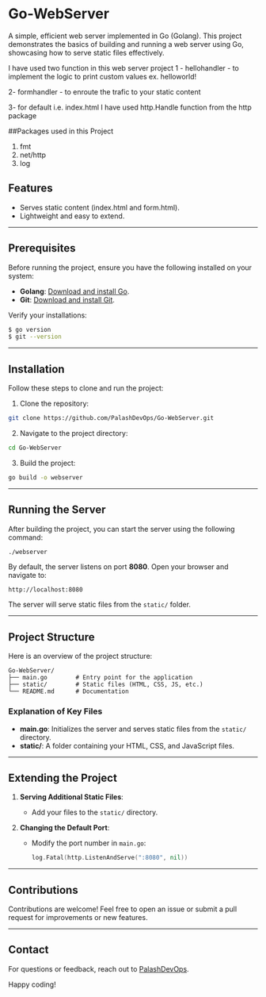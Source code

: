 # Go-WebServer

A simple, efficient web server implemented in Go (Golang). This project demonstrates the basics of building and running a web server using Go, showcasing how to serve static files effectively.

I have used two function in this web server project 
1 - hellohandler - to implement the logic to print custom values ex. helloworld!

2- formhandler -  to enroute the trafic to your static content

3- for default i.e. index.html I have used http.Handle function from the http package

##Packages used in this Project

1. fmt
2. net/http
3. log

## Features

- Serves static content (index.html and form.html).
- Lightweight and easy to extend.

---

## Prerequisites

Before running the project, ensure you have the following installed on your system:

- **Golang**: [Download and install Go](https://golang.org/dl/).
- **Git**: [Download and install Git](https://git-scm.com/).

Verify your installations:

```bash
$ go version
$ git --version
```

---

## Installation

Follow these steps to clone and run the project:

1. Clone the repository:

```bash
git clone https://github.com/PalashDevOps/Go-WebServer.git
```

2. Navigate to the project directory:

```bash
cd Go-WebServer
```

3. Build the project:

```bash
go build -o webserver
```

---

## Running the Server

After building the project, you can start the server using the following command:

```bash
./webserver
```

By default, the server listens on port **8080**. Open your browser and navigate to:

```
http://localhost:8080
```

The server will serve static files from the `static/` folder.

---

## Project Structure

Here is an overview of the project structure:

```
Go-WebServer/
├── main.go        # Entry point for the application
├── static/        # Static files (HTML, CSS, JS, etc.)
└── README.md      # Documentation
```

### Explanation of Key Files

- **main.go**: Initializes the server and serves static files from the `static/` directory.
- **static/**: A folder containing your HTML, CSS, and JavaScript files.

---

## Extending the Project

1. **Serving Additional Static Files**:
   - Add your files to the `static/` directory.

2. **Changing the Default Port**:
   - Modify the port number in `main.go`:

     ```go
     log.Fatal(http.ListenAndServe(":8080", nil))
     ```

---

## Contributions

Contributions are welcome! Feel free to open an issue or submit a pull request for improvements or new features.


---

## Contact

For questions or feedback, reach out to [PalashDevOps](https://github.com/PalashDevOps).

Happy coding!
